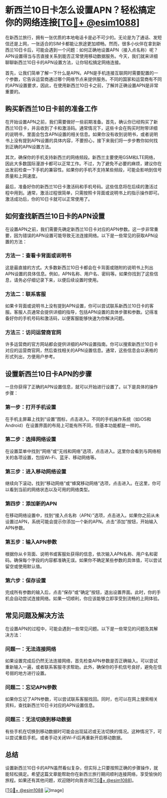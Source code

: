 # 新西兰10日卡怎么设置APN？轻松搞定你的网络连接[[TG💪+ @esim1088](https://t.me/s/esim1088)]

在新西兰旅行，拥有一张优质的本地电话卡是必不可少的。无论是为了通话、发短信还是上网，一张适合的SIM卡都能让旅途更加顺畅。然而，很多小伙伴在拿到新西兰10日卡后，可能会遇到一个问题：如何正确地设置APN（接入点名称）呢？APN设置得当与否直接关系到能否正常使用移动数据服务。今天，我们就来详细聊聊新西兰10日卡的APN设置方法，让你轻松搞定网络连接。

首先，让我们简单了解一下什么是APN。APN是手机连接互联网时需要配置的一个参数，它告诉运营商通过哪个网络节点来提供服务。不同的国家和运营商有不同的APN设置要求，因此，在使用新西兰10日卡之前，了解并正确设置APN是非常重要的。

## 购买新西兰10日卡前的准备工作

在开始设置APN之前，我们需要做好一些前期准备。首先，确认你已经购买了新西兰10日卡，并且收到了卡和激活码。通常情况下，这些卡会在购买时附带详细的说明书，里面会包含APN设置的相关信息。如果你没有收到说明书，或者说明书上没有提到APN设置的具体内容，不要担心，接下来我们将一步步教你如何找到正确的APN设置方法。

其次，确保你的手机支持新西兰的网络频段。新西兰主要使用GSM和LTE网络，因此大多数国际漫游卡都可以正常工作。不过，为了避免不必要的麻烦，建议你在出发前检查一下手机的兼容性。如果你的手机不支持某些频段，可能会影响到信号质量和上网速度。

最后，准备好你的新西兰10日卡激活码和手机号码。这些信息将在后续的激活过程中用到。通常，激活过程很简单，只需按照卡背面或说明书上的指示操作即可。激活成功后，你的10日卡就可以正常使用了。

## 如何查找新西兰10日卡的APN设置

在设置APN之前，我们需要先确定新西兰10日卡对应的APN参数。这一步非常重要，因为错误的APN设置可能导致无法连接网络。以下是一些常见的获取APN设置的方法：

### 方法一：查看卡背面或说明书

这是最直接的方式。大多数新西兰10日卡都会在卡背面或随附的说明书上列出APN设置的具体信息。例如，APN名称、用户名、密码等。如果你找到了这些信息，请务必仔细记录下来，以便后续设置时使用。

### 方法二：联系客服

如果卡背面或说明书上没有提到APN设置，你可以尝试联系新西兰10日卡的客服。客服人员通常会提供详细的指导，包括APN设置的具体步骤和参数。记得准备好你的手机号码和激活码，以便客服能够快速为你解决问题。

### 方法三：访问运营商官网

许多运营商的官方网站都会提供详细的APN设置指南。你可以搜索新西兰10日卡对应的运营商官网，然后查找相关的APN设置信息。通常，这些信息会以表格的形式列出，方便用户参考。

## 设置新西兰10日卡APN的步骤

一旦你获得了正确的APN设置信息，就可以开始进行设置了。以下是具体的操作步骤：

### 第一步：打开手机设置

在手机主屏幕上找到“设置”图标，点击进入。不同的手机操作系统（如iOS和Android）在设置界面的布局上可能有所不同，但基本功能都是一样的。

### 第二步：选择网络设置

在设置菜单中找到“网络”或“无线和网络”选项，点击进入。这里你会看到与网络相关的各项设置，包括Wi-Fi、蓝牙、移动网络等。

### 第三步：进入移动网络设置

继续向下滚动，找到“移动网络”或“蜂窝移动网络”选项，点击进入。在这里，你可以看到当前的网络状态以及可用的网络类型。

### 第四步：添加新的APN

在移动网络设置中，找到“接入点名称（APN）”选项，点击进入。如果你之前从未设置过APN，系统可能会提示你添加一个新的APN。点击“添加”按钮，开始输入APN参数。

### 第五步：输入APN参数

根据你从卡背面、说明书或客服处获得的信息，依次输入APN名称、用户名和密码。确保每个字段的内容都准确无误。如果你不确定某些参数的具体值，可以尝试留空或使用默认值。

### 第六步：保存设置

完成所有参数的输入后，点击“保存”或“确定”按钮，退出设置界面。此时，你的手机会自动尝试连接网络。如果一切顺利，你应该能够立即享受到流畅的上网体验。

## 常见问题及解决方法

在设置APN的过程中，可能会遇到一些常见问题。以下是一些常见的问题及其解决方法：

### 问题一：无法连接网络

如果设置完成后仍然无法连接网络，首先检查APN参数是否正确输入。可以尝试重新输入一遍，或者联系客服寻求帮助。此外，确保你的手机信号良好，避免在信号弱的地方进行设置。

### 问题二：忘记APN参数

如果你忘记了APN参数，可以尝试联系客服找回。同时，也可以在网上搜索相关资料，查找新西兰10日卡对应的APN设置信息。

### 问题三：无法切换到移动数据

有些手机在切换到移动数据时可能会出现延迟或无法切换的情况。这种情况下，可以尝试重启手机，或者手动关闭Wi-Fi后再重新开启移动数据。

## 总结

设置新西兰10日卡的APN虽然看似复杂，但实际上只要按照正确的步骤操作，就能轻松搞定。希望这篇文章能帮助你在新西兰旅行期间顺利连接网络，享受愉快的旅程。如果还有其他问题，欢迎随时向我咨询[[TG💪+ @esim1088](https://t.me/s/esim1088)]。

[[TG💪+ @esim1088](https://t.me/s/esim1088) ![Image](https://i.postimg.cc/4NQfJmqS/Snipaste-2025-05-13-00-14-12.png)]